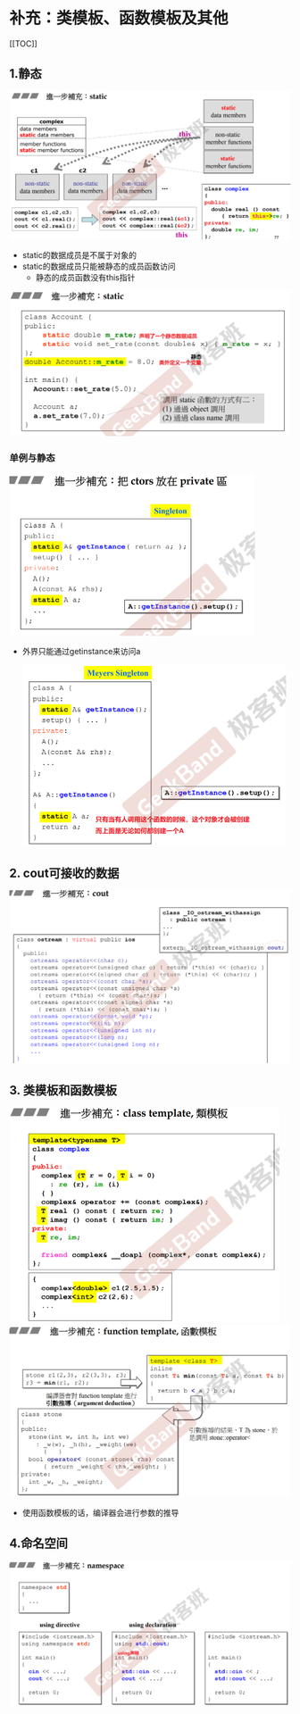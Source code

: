 # 补充：类模板、函数模板及其他

[[TOC]]

## 1.静态

<img src="./pic/image-20230102224311143.png" alt="image-20230102224311143" style="zoom:50%;" />

- static的数据成员是不属于对象的
- static的数据成员只能被静态的成员函数访问
  - 静态的成员函数没有this指针

<img src="./pic/image-20230102224526951.png" alt="image-20230102224526951" style="zoom:50%;" />

### 单例与静态

<img src="./pic/image-20230102224801292.png" alt="image-20230102224801292" style="zoom:50%;" />

- 外界只能通过getinstance来访问a

  <img src="./pic/image-20230102225055269.png" alt="image-20230102225055269" style="zoom:50%;" />



## 2. cout可接收的数据

<img src="./pic/image-20230102225236974.png" alt="image-20230102225236974" style="zoom:50%;" />

## 3. 类模板和函数模板

<img src="./pic/image-20230102225401189.png" alt="image-20230102225401189" style="zoom:50%;" />

<img src="./pic/image-20230102225539723.png" alt="image-20230102225539723" style="zoom:50%;" />

- 使用函数模板的话，编译器会进行参数的推导

## 4.命名空间

<img src="./pic/image-20230102225915255.png" alt="image-20230102225915255" style="zoom:50%;" />
